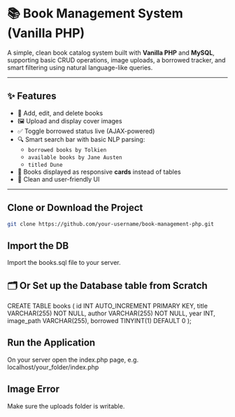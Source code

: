 # 📚 Book Management System (Vanilla PHP)

A simple, clean book catalog system built with **Vanilla PHP** and **MySQL**, supporting basic CRUD operations, image uploads, a borrowed tracker, and smart filtering using natural language-like queries.

---

## ✨ Features

- 📖 Add, edit, and delete books
- 🖼 Upload and display cover images
- ✅ Toggle borrowed status live (AJAX-powered)
- 🔍 Smart search bar with basic NLP parsing:
  - `borrowed books by Tolkien`
  - `available books by Jane Austen`
  - `titled Dune`
- 🎴 Books displayed as responsive **cards** instead of tables
- 🧼 Clean and user-friendly UI

---

## Clone or Download the Project

```bash
git clone https://github.com/your-username/book-management-php.git
```

## Import the DB

Import the books.sql file to your server.

## 🗂 Or Set up the Database table from Scratch

CREATE TABLE books (
id INT AUTO_INCREMENT PRIMARY KEY,
title VARCHAR(255) NOT NULL,
author VARCHAR(255) NOT NULL,
year INT,
image_path VARCHAR(255),
borrowed TINYINT(1) DEFAULT 0
);

## Run the Application

On your server open the index.php page, e.g. localhost/your_folder/index.php

## Image Error

Make sure the uploads folder is writable.
